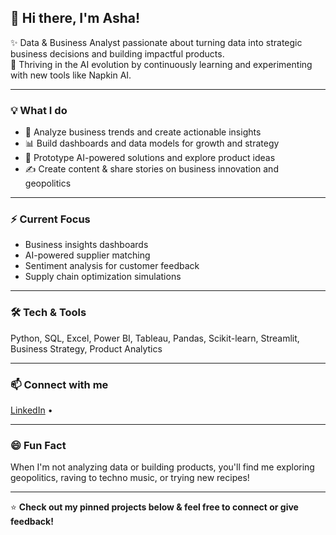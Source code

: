 ## 👋 Hi there, I'm Asha!

✨ Data & Business Analyst passionate about turning data into strategic business decisions and building impactful products.  
🤖 Thriving in the AI evolution by continuously learning and experimenting with new tools like Napkin AI.

---

### 💡 What I do
- 🔎 Analyze business trends and create actionable insights
- 📊 Build dashboards and data models for growth and strategy
- 🤖 Prototype AI-powered solutions and explore product ideas
- ✍️ Create content & share stories on business innovation and geopolitics

---

### ⚡ Current Focus
- Business insights dashboards
- AI-powered supplier matching
- Sentiment analysis for customer feedback
- Supply chain optimization simulations

---

### 🛠️ Tech & Tools
Python, SQL, Excel, Power BI, Tableau, Pandas, Scikit-learn, Streamlit, Business Strategy, Product Analytics

---

### 📫 Connect with me
[LinkedIn](https://www.linkedin.com/in/asha-valluri) • 

---

### 😄 Fun Fact
When I'm not analyzing data or building products, you'll find me exploring geopolitics, raving to techno music, or trying new recipes!

---
  
⭐ **Check out my pinned projects below & feel free to connect or give feedback!**

